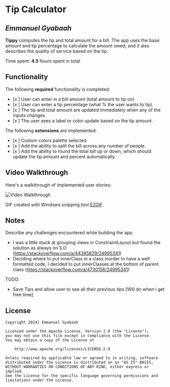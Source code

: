# Tip Calculator

## *Emmanuel Gyabaah*

**Tippy** computes the tip and total amount for a bill. The app uses the base amount and tip percentage to calculate the amount owed, and it also describes the quality of service based on the tip.

Time spent: **4.5** hours spent in total

## Functionality

The following **required** functionality is completed:

* [x ] User can enter in a bill amount (total amount to tip on)
* [x ] User can enter a tip percentage (what % the user wants to tip).
* [x ] The tip and total amount are updated immediately when any of the inputs changes.
* [x ] The user sees a label or color update based on the tip amount.

The following **extensions** are implemented:

* [x ] Custom colors palette selected
* [x ] Add the ability to split the bill across any number of people.
* [x ] Add the ability to round the total bill up or down, which should update the tip amount and
  percent automatically.

## Video Walkthrough

Here's a walkthrough of implemented user stories:

<img src='https://imgur.com/HMoitAh' title='Video Walkthrough' width='' alt='Video Walkthrough' />

GIF created with Windows snipping tool [EZGIF](https://ezgif.com/).

## Notes

Describe any challenges encountered while building the app.
* I was a little stuck at grouping views in ConstraintLayout but found the solution as always on S.O
  (https://stackoverflow.com/a/44385829/24995341)
* Deciding where to put innerClass in a class inorder to have a well formatted code, I decided to put innerClasses at the bottom of parent class (https://stackoverflow.com/a/4730156/24995341)

TODO:
* Save Tips and allow user to see all their previous tips [Will do when i get free time]
## License

    Copyright 2024] Emmanuel Gyabaah

    Licensed under the Apache License, Version 2.0 (the "License");
    you may not use this file except in compliance with the License.
    You may obtain a copy of the License at

        http://www.apache.org/licenses/LICENSE-2.0

    Unless required by applicable law or agreed to in writing, software
    distributed under the License is distributed on an "AS IS" BASIS,
    WITHOUT WARRANTIES OR CONDITIONS OF ANY KIND, either express or implied.
    See the License for the specific language governing permissions and
    limitations under the License.